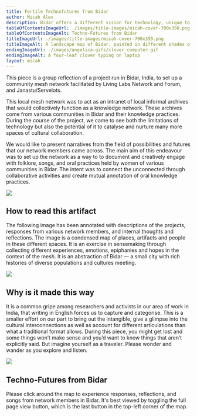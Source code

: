 ```yaml
---
title: Fertile Technofutures from Bidar
author: Micah Alex
description: Bidar offers a different vision for technology, unique to the city's socio-material reality. We present the vision in this piece - fractured, non-cohesive, multi-voiced and ephemeral.
tableOfContentsImageUrl: ./images/title-images/micah-cover-700x350.png
tableOfContentsImageAlt: Techno-Futures from Bidar
titleImageUrl: ./images/title-images/micah-cover-700x350.png
titleImageAlt: A landscape map of Bidar, painted in different shades of green and yellow splotch and splat, stroke and shallow. The contours are obvious, built on a hill as the city is. The fort isn't on the page but we can almost see it, if we squint real hard and then imagine it, like the millions of people hustling and bustling on. The city city streets drawn in electric pink buzzing with life.
endingImageUrl: ./images/angelica-gifs/clover_computer.gif
endingImageAlt: A four-leaf clover typing on laptop
layout: micah
---
```


This piece is a group reflection of a project run in Bidar, India, to set up a community mesh network facilitated by Living Labs Network and Forum, and Janastu/Servelots. 

This local mesh network was to act as an intranet of local informal archives that would collectively function as a knowledge network. These archives come from various communities in Bidar and their knowledge practices. During the course of the project, we came to see both the limitations of technology but also the potential of it to catalyse and nurture many more spaces of cultural collaboration. 

We would like to present narratives from the field of possibilities and futures that our network members came across. The main aim of this endeavour was to set up the network as a way to to document and creatively engage with folklore, songs, and oral practices held by women of various communities in Bidar. The intent was to connect the unconnected through collaborative activities and create mutual annotation of oral knowledge practices. 


![](../../images/angelica-gifs/tinyworm-3.gif)


## How to read this artifact

The following image has been annotated with descriptions of the projects, responses from various network members, and internal thoughts and reflections. The image is a condensed map of places, artifacts and people in these different spaces. It is an exercise in sensemaking through collecting different experiences, emotions, epiphanies and hopes in the context of the mesh. It is an abstraction of Bidar  — a small city with rich histories of diverse populations and cultures meeting.


![](../../images/angelica-gifs/tinyworm-2.gif)


## Why is it made this way 

It is a common gripe among researchers and activists in our area of work in India, that writing in English forces us to capture and categorise. This is a smaller effort on our part to bring out the intangible, give a glimpse into the cultural interconnections as well as account for different articulations than what a traditional format allows. During this piece, you might get lost and some things won’t make sense and you’d want to know things that aren’t explicitly said. But imagine yourself as a traveler. Please wonder and wander as you explore and listen. 


![](../../images/angelica-gifs/blue_flower.gif)


## Techno-Futures from Bidar

Please click around the map to experience responses, reflections, and songs from network members in Bidar. It's best viewed by toggling the full page view button, which is the last button in the top-left corner of the map.


<!-- see layouts/pieces/micah.html -->
